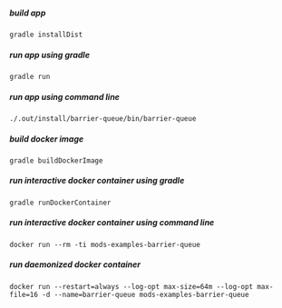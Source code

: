 <!-- generated, do not modify -->
##### build app
```
gradle installDist
```

##### run app using gradle
```
gradle run
```

##### run app using command line
```
./.out/install/barrier-queue/bin/barrier-queue
```

##### build docker image
```
gradle buildDockerImage
```

##### run interactive docker container using gradle
```
gradle runDockerContainer
```

##### run interactive docker container using command line
```
docker run --rm -ti mods-examples-barrier-queue
```

##### run daemonized docker container
```
docker run --restart=always --log-opt max-size=64m --log-opt max-file=16 -d --name=barrier-queue mods-examples-barrier-queue
```

